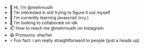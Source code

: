 - 👋 Hi, I’m @mehrnuslh
- 👀 I’m interested in still trying to figure it out myself
- 🌱 I’m currently learning javascript (cry.)
- 💞️ I’m looking to collaborate on idk
- 📫 How to reach me @mehrnuslh on instagram 
- 😄 Pronouns: she/her
- ⚡ Fun fact: i am really straightforward to people (just a heads up)

<!---
mehrnuslh/mehrnuslh is a ✨ special ✨ repository because its `README.md` (this file) appears on your GitHub profile.
You can click the Preview link to take a look at your changes.
--->
